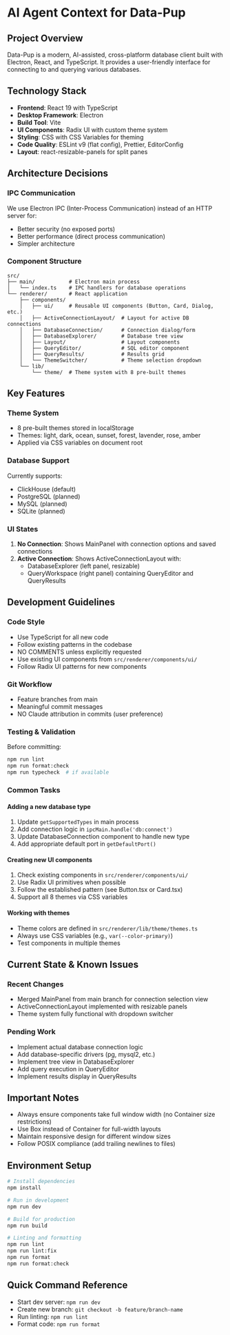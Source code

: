 # AI Agent Context for Data-Pup

## Project Overview
Data-Pup is a modern, AI-assisted, cross-platform database client built with Electron, React, and TypeScript. It provides a user-friendly interface for connecting to and querying various databases.

## Technology Stack
- **Frontend**: React 19 with TypeScript
- **Desktop Framework**: Electron
- **Build Tool**: Vite
- **UI Components**: Radix UI with custom theme system
- **Styling**: CSS with CSS Variables for theming
- **Code Quality**: ESLint v9 (flat config), Prettier, EditorConfig
- **Layout**: react-resizable-panels for split panes

## Architecture Decisions

### IPC Communication
We use Electron IPC (Inter-Process Communication) instead of an HTTP server for:
- Better security (no exposed ports)
- Better performance (direct process communication)
- Simpler architecture

### Component Structure
```
src/
├── main/           # Electron main process
│   └── index.ts    # IPC handlers for database operations
└── renderer/       # React application
    ├── components/
    │   ├── ui/     # Reusable UI components (Button, Card, Dialog, etc.)
    │   ├── ActiveConnectionLayout/  # Layout for active DB connections
    │   ├── DatabaseConnection/      # Connection dialog/form
    │   ├── DatabaseExplorer/        # Database tree view
    │   ├── Layout/                  # Layout components
    │   ├── QueryEditor/             # SQL editor component
    │   ├── QueryResults/            # Results grid
    │   └── ThemeSwitcher/           # Theme selection dropdown
    └── lib/
        └── theme/  # Theme system with 8 pre-built themes
```

## Key Features

### Theme System
- 8 pre-built themes stored in localStorage
- Themes: light, dark, ocean, sunset, forest, lavender, rose, amber
- Applied via CSS variables on document root

### Database Support
Currently supports:
- ClickHouse (default)
- PostgreSQL (planned)
- MySQL (planned)
- SQLite (planned)

### UI States
1. **No Connection**: Shows MainPanel with connection options and saved connections
2. **Active Connection**: Shows ActiveConnectionLayout with:
   - DatabaseExplorer (left panel, resizable)
   - QueryWorkspace (right panel) containing QueryEditor and QueryResults

## Development Guidelines

### Code Style
- Use TypeScript for all new code
- Follow existing patterns in the codebase
- NO COMMENTS unless explicitly requested
- Use existing UI components from `src/renderer/components/ui/`
- Follow Radix UI patterns for new components

### Git Workflow
- Feature branches from main
- Meaningful commit messages
- NO Claude attribution in commits (user preference)

### Testing & Validation
Before committing:
```bash
npm run lint
npm run format:check
npm run typecheck  # if available
```

### Common Tasks

#### Adding a new database type
1. Update `getSupportedTypes` in main process
2. Add connection logic in `ipcMain.handle('db:connect')`
3. Update DatabaseConnection component to handle new type
4. Add appropriate default port in `getDefaultPort()`

#### Creating new UI components
1. Check existing components in `src/renderer/components/ui/`
2. Use Radix UI primitives when possible
3. Follow the established pattern (see Button.tsx or Card.tsx)
4. Support all 8 themes via CSS variables

#### Working with themes
- Theme colors are defined in `src/renderer/lib/theme/themes.ts`
- Always use CSS variables (e.g., `var(--color-primary)`)
- Test components in multiple themes

## Current State & Known Issues

### Recent Changes
- Merged MainPanel from main branch for connection selection view
- ActiveConnectionLayout implemented with resizable panels
- Theme system fully functional with dropdown switcher

### Pending Work
- Implement actual database connection logic
- Add database-specific drivers (pg, mysql2, etc.)
- Implement tree view in DatabaseExplorer
- Add query execution in QueryEditor
- Implement results display in QueryResults

## Important Notes
- Always ensure components take full window width (no Container size restrictions)
- Use Box instead of Container for full-width layouts
- Maintain responsive design for different window sizes
- Follow POSIX compliance (add trailing newlines to files)

## Environment Setup
```bash
# Install dependencies
npm install

# Run in development
npm run dev

# Build for production
npm run build

# Linting and formatting
npm run lint
npm run lint:fix
npm run format
npm run format:check
```

## Quick Command Reference
- Start dev server: `npm run dev`
- Create new branch: `git checkout -b feature/branch-name`
- Run linting: `npm run lint`
- Format code: `npm run format`